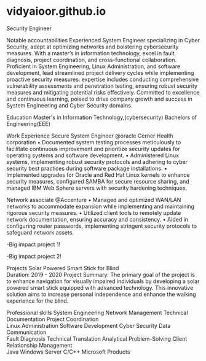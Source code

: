 # vidyaioor.github.io

Security Engineer

Notable accountabilities
Experienced System Engineer specializing in Cyber Security, adept at optimizing networks and bolstering cybersecurity measures. With a master’s in information technology, excel in fault diagnosis, project coordination, and cross-functional collaboration. Proficient in System Engineering, Linux Administration, and software development, lead streamlined project delivery cycles while implementing proactive security measures. expertise includes conducting comprehensive vulnerability assessments and penetration testing, ensuring robust security measures and mitigating potential risks effectively. Committed to excellence and continuous learning, poised to drive company growth and success in System Engineering and Cyber Security domains.

Education
Master's in Information Technology,(cybersecurity)
Bachelors of Engineering(EEE)


Work Experience
Secure System Engineer @oracle Cerner Health corporation
•	Documented system testing processes meticulously to facilitate continuous improvement and prioritize security updates for operating systems and software development. 
•	Administered Linux systems, implementing robust security protocols and adhering to cyber security best practices during software package installations. 
•	Implemented upgrades for Oracle and Red Hat Linux kernels to enhance security measures, configured SAMBA for secure resource sharing, and managed IBM Web Sphere servers with security hardening techniques.
 

Network associate @Accenture
•	Managed and optimized WAN/LAN networks to accommodate expansion while implementing and maintaining rigorous security measures. 
•	Utilized client tools to remotely update network documentation, ensuring accuracy and consistency. 
•	Aided in configuring router passwords, implementing stringent security protocols to safeguard network assets. 
 

-Big impact project 1!

-Big impact project 2!

Projects
Solar Powered Smart Stick for Blind  
Duration: 2019 - 2020
Project Summary: The primary goal of the project is to enhance navigation for visually impaired individuals by developing a solar powered smart stick equipped with advanced technology. This innovative solution aims to increase personal independence and enhance the walking experience for the blind. 

Professional skills
System Engineering  	Network Management  	Technical Documentation  	Project Coordination  
Linux Administration  	Software Development  	Cyber Security  	Data Communication  
Fault Diagnosis  	Technical Translation  	Analytical Problem-Solving  	Client Relationship Management  
Java  	Windows Server  	C/C++  	Microsoft Products  



